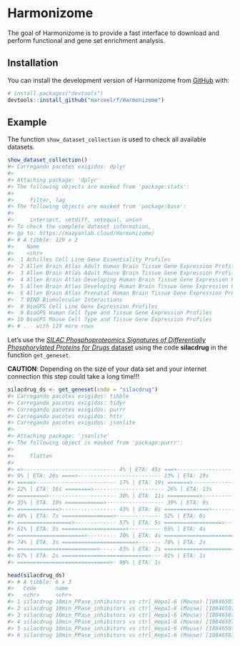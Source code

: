 
<!-- README.md is generated from README.Rmd. Please edit that file -->

# Harmonizome

<!-- badges: start -->
<!-- badges: end -->

The goal of Harmonizome is to provide a fast interface to download and
perform functional and gene set enrichment analysis.

## Installation

You can install the development version of Harmonizome from
[GitHub](https://github.com/) with:

``` r
# install.packages("devtools")
devtools::install_github("marceelrf/Harmonizome")
```

## Example

The function `show_dataset_collection` is used to check all available
datasets.

``` r
show_dataset_collection()
#> Carregando pacotes exigidos: dplyr
#> 
#> Attaching package: 'dplyr'
#> The following objects are masked from 'package:stats':
#> 
#>     filter, lag
#> The following objects are masked from 'package:base':
#> 
#>     intersect, setdiff, setequal, union
#> To check the complete dataset information,
#> go to: https://maayanlab.cloud/Harmonizome/
#> # A tibble: 129 x 2
#>    Name                                                                    Code 
#>    <chr>                                                                   <chr>
#>  1 Achilles Cell Line Gene Essentiality Profiles                           achi~
#>  2 Allen Brain Atlas Adult Human Brain Tissue Gene Expression Profiles     brai~
#>  3 Allen Brain Atlas Adult Mouse Brain Tissue Gene Expression Profiles     brai~
#>  4 Allen Brain Atlas Developing Human Brain Tissue Gene Expression Profil~ brai~
#>  5 Allen Brain Atlas Developing Human Brain Tissue Gene Expression Profil~ brai~
#>  6 Allen Brain Atlas Prenatal Human Brain Tissue Gene Expression Profiles  brai~
#>  7 BIND Biomolecular Interactions                                          bind 
#>  8 BioGPS Cell Line Gene Expression Profiles                               biog~
#>  9 BioGPS Human Cell Type and Tissue Gene Expression Profiles              biog~
#> 10 BioGPS Mouse Cell Type and Tissue Gene Expression Profiles              biog~
#> # ... with 119 more rows
```

Let’s use the [*SILAC Phosphoproteomics Signatures of Differentially
Phosphorylated Proteins for Drugs*
dataset](https://maayanlab.cloud/Harmonizome/dataset/SILAC+Phosphoproteomics+Signatures+of+Differentially+Phosphorylated+Proteins+for+Drugs)
using the code **silacdrug** in the function `get_geneset`.

**CAUTION**: Depending on the size of your data set and your internet
connection this step could take a long time!!!

``` r
silacdrug_ds <- get_geneset(code = "silacdrug")
#> Carregando pacotes exigidos: tibble
#> Carregando pacotes exigidos: tidyr
#> Carregando pacotes exigidos: purrr
#> Carregando pacotes exigidos: httr
#> Carregando pacotes exigidos: jsonlite
#> 
#> Attaching package: 'jsonlite'
#> The following object is masked from 'package:purrr':
#> 
#>     flatten
#> 
#> =>----------------------------- 4% | ETA: 45s ===>---------------------------
#> 9% | ETA: 26s ====>-------------------------- 13% | ETA: 19s
#> =====>------------------------- 17% | ETA: 19s =======>-----------------------
#> 22% | ETA: 16s ========>---------------------- 26% | ETA: 13s
#> =========>--------------------- 30% | ETA: 11s ==========>--------------------
#> 35% | ETA: 10s ============>------------------ 39% | ETA: 9s
#> =============>----------------- 43% | ETA: 8s ==============>----------------
#> 48% | ETA: 7s ================>-------------- 52% | ETA: 6s
#> =================>------------- 57% | ETA: 5s ==================>------------
#> 61% | ETA: 5s ====================>---------- 65% | ETA: 4s
#> =====================>--------- 70% | ETA: 4s ======================>--------
#> 74% | ETA: 3s =======================>------- 78% | ETA: 2s
#> =========================>----- 83% | ETA: 2s ==========================>----
#> 87% | ETA: 2s ===========================>--- 91% | ETA: 1s
#> =============================>- 96% | ETA: 1s
```

``` r
head(silacdrug_ds)
#> # A tibble: 6 x 3
#>   Code      name                                                          symbol
#>   <chr>     <chr>                                                         <chr> 
#> 1 silacdrug 10min_PPase_inhibitors vs ctrl_Hepa1-6 (Mouse) [18846507]/SI~ NPAT  
#> 2 silacdrug 10min_PPase_inhibitors vs ctrl_Hepa1-6 (Mouse) [18846507]/SI~ SYNE2 
#> 3 silacdrug 10min_PPase_inhibitors vs ctrl_Hepa1-6 (Mouse) [18846507]/SI~ TCEB3 
#> 4 silacdrug 10min_PPase_inhibitors vs ctrl_Hepa1-6 (Mouse) [18846507]/SI~ MAPRE2
#> 5 silacdrug 10min_PPase_inhibitors vs ctrl_Hepa1-6 (Mouse) [18846507]/SI~ SMARC~
#> 6 silacdrug 10min_PPase_inhibitors vs ctrl_Hepa1-6 (Mouse) [18846507]/SI~ SH3GL1
```
